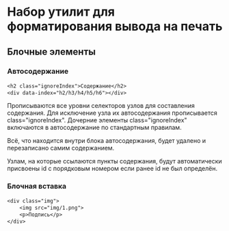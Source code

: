 
# Набор утилит для форматирования вывода на печать

## Блочные элементы

### Автосодержание

	<h2 class="ignoreIndex">Содержание</h2>
	<div data-index="h2/h3/h4/h5/h6"></div>

Прописываются все уровни селекторов узлов для составления содержания.
Для исключение узла их автосодержания прописывается class="ignoreIndex".
Дочерние элементы class="ignoreIndex" включаются в автосодержание по стандартным
правилам.

Всё, что находится внутри блока автосодержания, будет удалено и перезаписано
самим содержанием.

Узлам, на которые ссылаются пункты содержания, будут автоматически присвоены
id с порядковым номером если ранее id не был определён.


### Блочная вставка

	<div class="img">
		<img src="img/1.png">
		<p>Подпись</p>
	</div>

